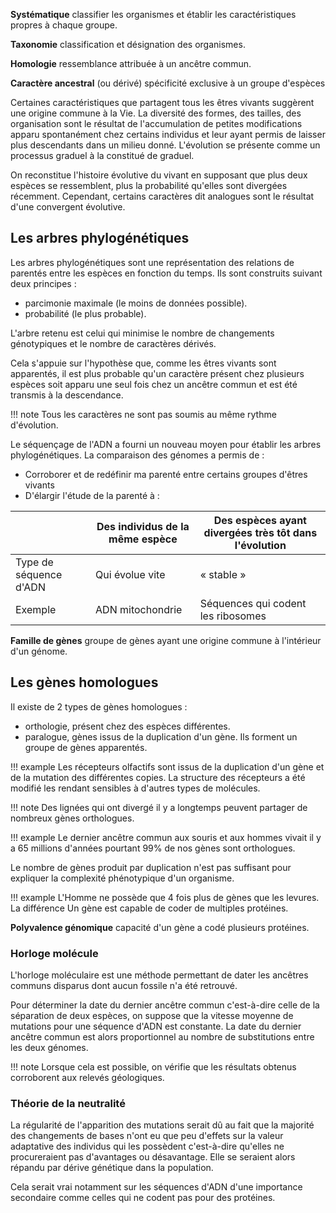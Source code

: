 __Systématique__ classifier les organismes et établir les caractéristiques propres à chaque groupe.

__Taxonomie__ classification et désignation des organismes.

__Homologie__ ressemblance attribuée à un ancêtre commun.

__Caractère ancestral__ (ou dérivé) spécificité exclusive à un groupe d'espèces

Certaines caractéristiques que partagent tous les êtres vivants suggèrent une origine commune à la Vie. La diversité des formes, des tailles, des organisation sont le résultat de l'accumulation de petites modifications apparu spontanément chez certains individus et leur ayant permis de laisser plus descendants dans un milieu donné. L'évolution se présente comme un processus graduel à la constitué de graduel.

On reconstitue l'histoire évolutive du vivant en supposant que plus deux espèces se ressemblent, plus la probabilité qu'elles sont divergées récemment. Cependant, certains caractères dit analogues sont le résultat d'une convergent évolutive.
## Les arbres phylogénétiques

Les arbres phylogénétiques sont une représentation des relations de parentés entre les espèces en fonction du temps. Ils sont construits suivant deux principes :

* parcimonie maximale (le moins de données possible).
* probabilité (le plus probable).

L'arbre retenu est celui qui minimise le nombre de changements génotypiques et le nombre de caractères dérivés.

Cela s'appuie sur l'hypothèse que, comme les êtres vivants sont apparentés, il est plus probable qu'un caractère présent chez plusieurs espèces soit apparu une seul fois chez un ancêtre commun et est été transmis à la descendance.

!!! note
    Tous les caractères ne sont pas soumis au même rythme d'évolution.

Le séquençage de l'ADN a fourni un nouveau moyen pour établir les arbres phylogénétiques. La comparaison des génomes a permis de :

* Corroborer et de redéfinir ma parenté entre certains groupes d'êtres vivants
* D'élargir l'étude de la parenté à :

|                        | Des individus de la même espèce | Des espèces ayant divergées très tôt dans l'évolution |
|--------------------|---------------------|-------------------------------|
| Type de séquence d'ADN | Qui évolue vite                 | « stable »                                            |
| Exemple                | ADN mitochondrie                | Séquences qui codent les ribosomes                    |

__Famille de gènes__ groupe de gènes ayant une origine commune à l'intérieur
d'un génome.

## Les gènes homologues

Il existe de 2 types de gènes homologues :

* orthologie, présent chez des espèces différentes.
* paralogue, gènes issus de la duplication d'un gène. Ils forment un groupe de gènes apparentés.

!!! example
    Les récepteurs olfactifs sont issus de la duplication d'un gène et de la mutation des différentes copies. La structure des récepteurs a été modifié les rendant sensibles à d'autres types de molécules.

!!! note
    Des lignées qui ont divergé il y a longtemps peuvent partager de nombreux gènes orthologues.

!!! example
    Le dernier ancêtre commun aux souris et aux hommes vivait il y a 65 millions d'années pourtant 99% de nos gènes sont orthologues.

Le nombre de gènes produit par duplication n'est pas suffisant pour expliquer la complexité phénotypique d'un organisme.

!!! example
    L'Homme ne possède que 4 fois plus de gènes que les levures. La différence Un gène est capable de coder de multiples protéines.

__Polyvalence génomique__ capacité d'un gène a codé plusieurs protéines.

### Horloge molécule

L'horloge moléculaire est une méthode permettant de dater les ancêtres communs disparus dont aucun fossile n'a été retrouvé.

Pour déterminer la date du dernier ancêtre commun c'est-à-dire celle de la séparation de deux espèces, on suppose que la vitesse moyenne de mutations pour une séquence d'ADN est constante. La date du dernier ancêtre commun est alors proportionnel au nombre de substitutions entre les deux génomes.

!!! note
    Lorsque cela est possible, on vérifie que les résultats obtenus corroborent aux relevés géologiques.

### Théorie de la neutralité 

La régularité de l'apparition des mutations serait dû au fait que la majorité des changements de bases n'ont eu que peu d'effets sur la valeur adaptative des individus qui les possèdent c'est-à-dire qu'elles ne procureraient pas d'avantages ou désavantage. Elle se seraient alors répandu par dérive génétique dans la population.

Cela serait vrai notamment sur les séquences d'ADN d'une importance secondaire comme celles qui ne codent pas pour des protéines.